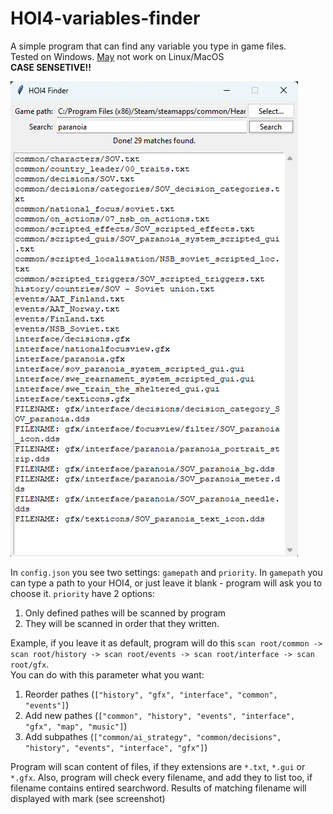 # HOI4-variables-finder
A simple program that can find any variable you type in game files.  
Tested on Windows. <ins>May</ins> not work on Linux/MacOS  
**CASE SENSETIVE!!**

<img src="https://github.com/kingley82/HOI4-variables-finder/blob/main/images/preview.png?raw=true" alt="preview" >

In `config.json` you see two settings: `gamepath` and `priority`. In `gamepath` you can type a path to your HOI4, or just leave it blank - program will ask you to choose it. `priority` have 2 options:
1. Only defined pathes will be scanned by program
2. They will be scanned in order that they written.  

Example, if you leave it as default, program will do this
```scan root/common -> scan root/history -> scan root/events -> scan root/interface -> scan root/gfx```.  
You can do with this parameter what you want:
1. Reorder pathes (`["history", "gfx", "interface", "common", "events"]`)
2. Add new pathes (`["common", "history", "events", "interface", "gfx", "map", "music"]`)
3. Add subpathes (`["common/ai_strategy", "common/decisions", "history", "events", "interface", "gfx"]`)

Program will scan content of files, if they extensions are `*.txt`, `*.gui` or `*.gfx`. Also, program will check every filename, and add they to list too, if filename contains entired searchword. Results of matching filename will displayed with mark (see screenshot)
